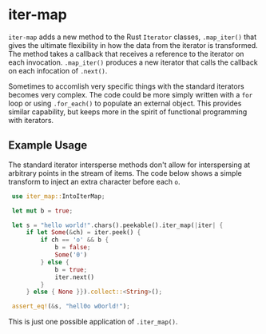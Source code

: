 # iter-map
`iter-map` adds a new method to the Rust `Iterator` classes, `.map_iter()` that gives the ultimate flexibility in how the data from the iterator is transformed. The method takes a callback that receives a reference to the iterator on each invocation. `.map_iter()` produces a new iterator that calls the callback on each infocation of `.next()`.

Sometimes to accomlish very specific things with the standard iterators becomes very complex. The code could be more simply written with a `for` loop or using `.for_each()` to populate an external object. This provides similar capability, but keeps more in the spirit of functional programming with iterators.

## Example Usage

The standard iterator intersperse methods don't allow for interspersing at arbitrary points in the stream of items. The code below shows a simple transform to inject an extra character before each `o`.

```rust
 use iter_map::IntoIterMap;

 let mut b = true;

 let s = "hello world!".chars().peekable().iter_map(|iter| {
     if let Some(&ch) = iter.peek() {
         if ch == 'o' && b {
             b = false;
             Some('0')
         } else {
             b = true;
             iter.next()
         }
     } else { None }}).collect::<String>();

 assert_eq!(&s, "hell0o w0orld!");
```

This is just one possible application of `.iter_map()`. 
